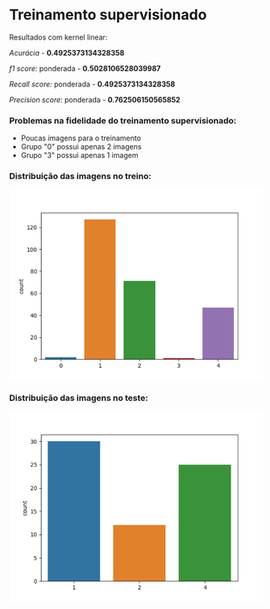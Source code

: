 # Treinamento supervisionado

Resultados com kernel linear:

*Acurácia* - **0.4925373134328358**

*f1 score:* ponderada - **0.5028106528039987**

*Recall score:* ponderada - **0.4925373134328358**

*Precision score:* ponderada - **0.762506150565852**

### Problemas na fidelidade do treinamento supervisionado:
- Poucas imagens para o treinamento
- Grupo "0" possui apenas 2 imagens
- Grupo "3" possui apenas 1 imagem


### Distribuição das imagens no treino:

![grafico](https://github.com/joseaugustont/k-means/blob/master/treino%20supervisionado/distribui%C3%A7%C3%A3o-train.png)

### Distribuição das imagens no teste:

![grafico](https://github.com/joseaugustont/k-means/blob/master/treino%20supervisionado/distribui%C3%A7%C3%A3o-test.png)